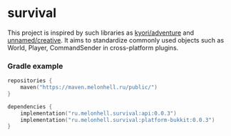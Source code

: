 # survival

This project is inspired by such libraries as [kyori/adventure](https://github.com/KyoriPowered/adventure) and [unnamed/creative](https://github.com/unnamed/creative). It aims to standardize commonly used objects such as World, Player, CommandSender in cross-platform plugins.

### Gradle example

```kts
repositories {
    maven("https://maven.melonhell.ru/public/")
}

dependencies {
    implementation("ru.melonhell.survival:api:0.0.3")
    implementation("ru.melonhell.survival:platform-bukkit:0.0.3")
}
```
